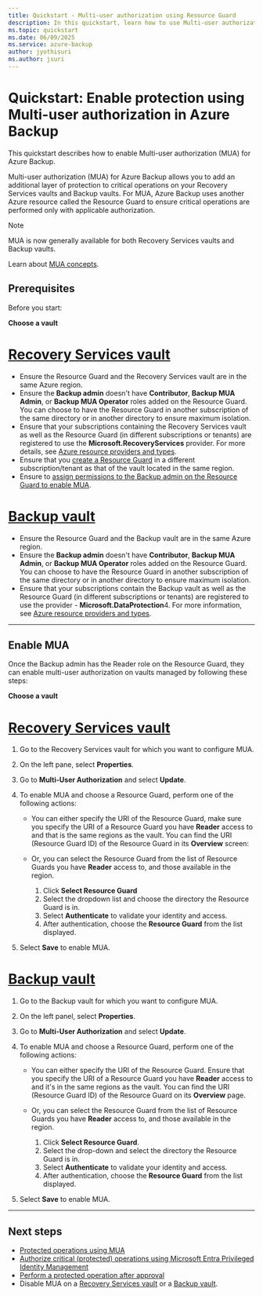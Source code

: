 ```yaml
---
title: Quickstart - Multi-user authorization using Resource Guard
description: In this quickstart, learn how to use Multi-user authorization to protect against unauthorized operation.
ms.topic: quickstart
ms.date: 06/09/2025
ms.service: azure-backup
author: jyothisuri
ms.author: jsuri
---
```


# Quickstart: Enable protection using Multi-user authorization in Azure Backup

This quickstart describes how to enable Multi-user authorization (MUA) for Azure Backup.

Multi-user authorization (MUA) for Azure Backup allows you to add an additional layer of protection to critical operations on your Recovery Services vaults and Backup vaults. For MUA, Azure Backup uses another Azure resource called the Resource Guard to ensure critical operations are performed only with applicable authorization. 

>[!Note]
>MUA is now generally available for both Recovery Services vaults and Backup vaults.

Learn about [MUA concepts](multi-user-authorization-concept.md).

## Prerequisites

Before you start:

**Choose a vault**

# [Recovery Services vault](#tab/recovery-services-vault)

-  Ensure the Resource Guard and the Recovery Services vault are in the same Azure region.
- Ensure the **Backup admin** doesn't have **Contributor**, **Backup MUA Admin**, or **Backup MUA Operator** roles added on the Resource Guard. You can choose to have the Resource Guard in another subscription of the same directory or in another directory to ensure maximum isolation.
- Ensure that your subscriptions containing the Recovery Services vault as well as the Resource Guard (in different subscriptions or tenants) are registered to use the **Microsoft.RecoveryServices** provider. For more details, see [Azure resource providers and types](../azure-resource-manager/management/resource-providers-and-types.md#register-resource-provider-1).
- Ensure that you [create a Resource Guard](multi-user-authorization.md#create-a-resource-guard) in a different subscription/tenant as that of the vault located in the same region.
- Ensure to [assign permissions to the Backup admin on the Resource Guard to enable MUA](multi-user-authorization.md#assign-permissions-to-the-backup-admin-on-the-resource-guard-to-enable-mua).

# [Backup vault](#tab/backup-vault)

-  Ensure the Resource Guard and the Backup vault are in the same Azure region.
- Ensure the **Backup admin** doesn't have **Contributor**, **Backup MUA Admin**, or **Backup MUA Operator** roles added on the Resource Guard. You can choose to have the Resource Guard in another subscription of the same directory or in another directory to ensure maximum isolation.
- Ensure that your subscriptions contain the Backup vault as well as the Resource Guard (in different subscriptions or tenants) are registered to use the provider - **Microsoft.DataProtection**4. For more information, see [Azure resource providers and types](../azure-resource-manager/management/resource-providers-and-types.md#register-resource-provider-1).

---

## Enable MUA

Once the Backup admin has the Reader role on the Resource Guard, they can enable multi-user authorization on vaults managed by following these steps:

**Choose a vault**

# [Recovery Services vault](#tab/recovery-services-vault)

1. Go to the Recovery Services vault for which you want to configure MUA.

1. On the left pane, select **Properties**.

1. Go to **Multi-User Authorization** and select **Update**.

1. To enable MUA and choose a Resource Guard, perform one of the following actions:

   - You can either specify the URI of the Resource Guard, make sure you specify the URI of a Resource Guard you have **Reader** access to and that is the same regions as the vault. You can find the URI (Resource Guard ID) of the Resource Guard in its **Overview** screen:

   - Or, you can select the Resource Guard from the list of Resource Guards you have **Reader** access to, and those available in the region.

      1. Click **Select Resource Guard**
      1. Select the dropdown list and choose the directory the Resource Guard is in.
      1. Select **Authenticate** to validate your identity and access.
      1. After authentication, choose the **Resource Guard** from the list displayed.

1. Select **Save** to enable MUA.

# [Backup vault](#tab/backup-vault)

1. Go to the Backup vault for which you want to configure MUA.
1. On the left panel, select **Properties**.
1. Go to **Multi-User Authorization** and select **Update**.

1. To enable MUA and choose a Resource Guard, perform one of the following actions:

   - You can either specify the URI of the Resource Guard. Ensure that you specify the URI of a Resource Guard you have **Reader** access to and it's in the same regions as the vault. You can find the URI (Resource Guard ID) of the Resource Guard on its **Overview** page.

   - Or, you can select the Resource Guard from the list of Resource Guards you have **Reader** access to, and those available in the region.

     1. Click **Select Resource Guard**.
     1. Select the drop-down and select the directory the Resource Guard is in.
     1. Select **Authenticate** to validate your identity and access.
     1. After authentication, choose the **Resource Guard** from the list displayed.

1. Select **Save** to enable MUA.

---

## Next steps

- [Protected operations using MUA](multi-user-authorization.md?pivots=vaults-recovery-services-vault#protected-operations-using-mua)
- [Authorize critical (protected) operations using Microsoft Entra Privileged Identity Management](multi-user-authorization.md#authorize-critical-protected-operations-using-azure-active-directory-privileged-identity-management)
- [Perform a protected operation after approval](multi-user-authorization.md#perform-a-protected-operation-after-approval)
- Disable MUA on a [Recovery Services vault](multi-user-authorization.md?tabs=azure-portal&pivots=vaults-recovery-services-vault#disable-mua-on-a-recovery-services-vault) or a [Backup vault](multi-user-authorization.md?tabs=azure-portal&pivots=vaults-backup-vault#disable-mua-on-a-backup-vault).
